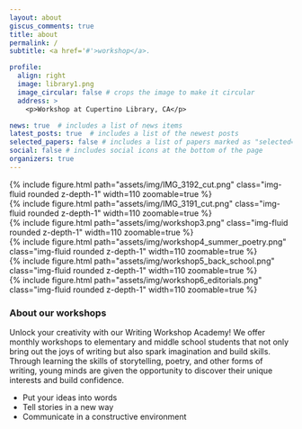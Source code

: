 ```yaml
---
layout: about
giscus_comments: true
title: about
permalink: /
subtitle: <a href='#'>workshop</a>. 

profile:
  align: right
  image: library1.png
  image_circular: false # crops the image to make it circular
  address: >
    <p>Workshop at Cupertino Library, CA</p>

news: true  # includes a list of news items
latest_posts: true  # includes a list of the newest posts
selected_papers: false # includes a list of papers marked as "selected={true}"
social: false # includes social icons at the bottom of the page
organizers: true
---
```


<div class="row mt-3 mb-3 justify-content-start">
    <div class="col-sm mt-3 mt-md-0">
        {% include figure.html path="assets/img/IMG_3192_cut.png" class="img-fluid rounded z-depth-1" width=110 zoomable=true %}
    </div>
    <div class="col-sm mt-3 mt-md-0">
        {% include figure.html path="assets/img/IMG_3191_cut.png" class="img-fluid rounded z-depth-1" width=110 zoomable=true %}
    </div>
    <div class="col-sm mt-3 mt-md-0">
        {% include figure.html path="assets/img/workshop3.png" class="img-fluid rounded z-depth-1" width=110 zoomable=true %}
    </div>
</div>
<div class="row mt-3 mb-3 justify-content-start">
    <div class="col-sm mt-3 mt-md-0">
        {% include figure.html path="assets/img/workshop4_summer_poetry.png" class="img-fluid rounded z-depth-1" width=110 zoomable=true %}
    </div>
    <div class="col-sm mt-3 mt-md-0">
        {% include figure.html path="assets/img/workshop5_back_school.png" class="img-fluid rounded z-depth-1" width=110 zoomable=true %}
    </div>
    <div class="col-sm mt-3 mt-md-0">
        {% include figure.html path="assets/img/workshop6_editorials.png" class="img-fluid rounded z-depth-1" width=110 zoomable=true %}
    </div>
</div>

### About our workshops
Unlock your creativity with our Writing Workshop Academy! We offer monthly workshops to elementary and middle school students that not only bring out the joys of writing but also spark imagination and build skills. Through learning the skills of storytelling, poetry, and other forms of writing, young minds are given the opportunity to discover their unique interests and build confidence.

* Put your ideas into words
* Tell stories in a new way
* Communicate in a constructive environment

<div>

</div>
